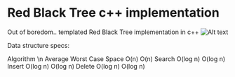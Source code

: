 # Red Black Tree c++ implementation
Out of boredom.. templated Red Black Tree implementation in c++ 
![Alt text](https://c2.staticflickr.com/2/1318/1032678829_9a12f26f77.jpg "Optional title")

Data structure specs: 

Algorithm	\n	Average	   Worst Case
Space		      O(n)	      O(n)
Search		  O(log n)	  O(log n)
Insert		  O(log n)	  O(log n)
Delete		  O(log n)	  O(log n)
